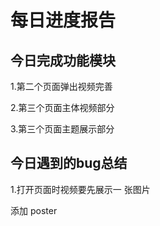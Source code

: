 # 每日进度报告



 ##  今日完成功能模块

1.第二个页面弹出视频完善

2.第三个页面主体视频部分

3.第三个页面主题展示部分



## 今日遇到的bug总结

1.打开页面时视频要先展示一 张图片                  

添加 poster 

